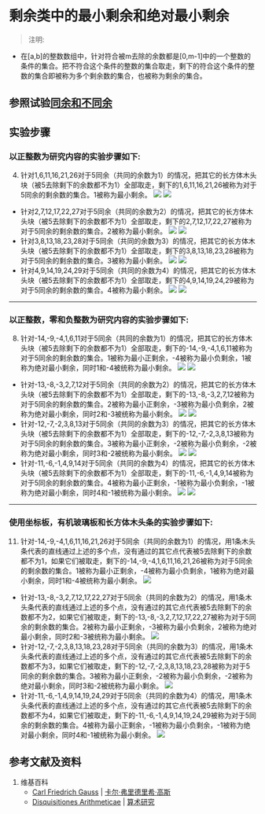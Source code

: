 # 剩余类中的最小剩余和绝对最小剩余

> 注明:
>  
- 在[a,b]的整数数组中，针对符合被m去除的余数都是[0,m-1]中的一个整数的条件的集合。把不符合这个条件的整数的集合取走，剩下的符合这个条件的整数的集合即被称为多个剩余数的集合，也被称为剩余的集合。

## 参照试验[同余和不同余](https://github.com/quanbinn/Learn-Mathematics-The-Physical-Experimental-Way/blob/master/chapters/数论/高斯的算术研究中典型的推演实验/基本概念/同余和不同余.md)

## 实验步骤

### 以正整数为研究内容的实验步骤如下:

4. 针对1,6,11,16,21,26对于5同余（共同的余数为1）的情况，把其它的长方体木头块（被5去除剩下的余数都不为1）全部取走，剩下的1,6,11,16,21,26被称为对于5同余的剩余数的集合。1被称为最小剩余。
![](/images/数论/高斯的算术研究中典型的推演实验/基本概念/剩余类中的最小剩余和绝对最小剩余/4a1_1.jpg)
![](/images/数论/高斯的算术研究中典型的推演实验/基本概念/剩余类中的最小剩余和绝对最小剩余/4a1_2.jpg)
- 针对2,7,12,17,22,27对于5同余（共同的余数为2）的情况，把其它的长方体木头块（被5去除剩下的余数都不为1）全部取走，剩下的2,7,12,17,22,27被称为对于5同余的剩余数的集合。2被称为最小剩余。
![](/images/数论/高斯的算术研究中典型的推演实验/基本概念/剩余类中的最小剩余和绝对最小剩余/4a2_1.jpg)
![](/images/数论/高斯的算术研究中典型的推演实验/基本概念/剩余类中的最小剩余和绝对最小剩余/4a2_2.jpg)
- 针对3,8,13,18,23,28对于5同余（共同的余数为3）的情况，把其它的长方体木头块（被5去除剩下的余数都不为1）全部取走，剩下的3,8,13,18,23,28被称为对于5同余的剩余数的集合。3被称为最小剩余。
![](/images/数论/高斯的算术研究中典型的推演实验/基本概念/剩余类中的最小剩余和绝对最小剩余/4a3_1.jpg)
![](/images/数论/高斯的算术研究中典型的推演实验/基本概念/剩余类中的最小剩余和绝对最小剩余/4a3_2.jpg)
- 针对4,9,14,19,24,29对于5同余（共同的余数为4）的情况，把其它的长方体木头块（被5去除剩下的余数都不为1）全部取走，剩下的4,9,14,19,24,29被称为对于5同余的剩余数的集合。4被称为最小剩余。
![](/images/数论/高斯的算术研究中典型的推演实验/基本概念/剩余类中的最小剩余和绝对最小剩余/4a4_1.jpg)
![](/images/数论/高斯的算术研究中典型的推演实验/基本概念/剩余类中的最小剩余和绝对最小剩余/4a4_2.jpg)

-------------------------------

### 以正整数，零和负整数为研究内容的实验步骤如下:

8. 针对-14,-9,-4,1,6,11对于5同余（共同的余数为1）的情况，把其它的长方体木头块（被5去除剩下的余数都不为1）全部取走，剩下的-14,-9,-4,1,6,11被称为对于5同余的剩余数的集合。1被称为最小正剩余，-4被称为最小负剩余，1被称为绝对最小剩余，同时1和-4被统称为最小剩余。
![](/images/数论/高斯的算术研究中典型的推演实验/基本概念/剩余类中的最小剩余和绝对最小剩余/8a1_1.jpg)
![](/images/数论/高斯的算术研究中典型的推演实验/基本概念/剩余类中的最小剩余和绝对最小剩余/8a1_2.jpg)
- 针对-13,-8,-3,2,7,12对于5同余（共同的余数为2）的情况，把其它的长方体木头块（被5去除剩下的余数都不为1）全部取走，剩下的-13,-8,-3,2,7,12被称为对于5同余的剩余数的集合。2被称为最小正剩余，-3被称为最小负剩余，2被称为绝对最小剩余，同时2和-3被统称为最小剩余。
![](/images/数论/高斯的算术研究中典型的推演实验/基本概念/剩余类中的最小剩余和绝对最小剩余/8a2_1.jpg)
![](/images/数论/高斯的算术研究中典型的推演实验/基本概念/剩余类中的最小剩余和绝对最小剩余/8a2_2.jpg)
- 针对-12,-7,-2,3,8,13对于5同余（共同的余数为3）的情况，把其它的长方体木头块（被5去除剩下的余数都不为1）全部取走，剩下的-12,-7,-2,3,8,13被称为对于5同余的剩余数的集合。3被称为最小正剩余，-2被称为最小负剩余，-2被称为绝对最小剩余，同时3和-2被统称为最小剩余。
![](/images/数论/高斯的算术研究中典型的推演实验/基本概念/剩余类中的最小剩余和绝对最小剩余/8a3_1.jpg)
![](/images/数论/高斯的算术研究中典型的推演实验/基本概念/剩余类中的最小剩余和绝对最小剩余/8a3_2.jpg)
- 针对-11,-6,-1,4,9,14对于5同余（共同的余数为4）的情况，把其它的长方体木头块（被5去除剩下的余数都不为1）全部取走，剩下的-11,-6,-1,4,9,14被称为对于5同余的剩余数的集合。4被称为最小正剩余，-1被称为最小负剩余，-1被称为绝对最小剩余，同时4和-1被统称为最小剩余。
![](/images/数论/高斯的算术研究中典型的推演实验/基本概念/剩余类中的最小剩余和绝对最小剩余/8a4_1.jpg)
![](/images/数论/高斯的算术研究中典型的推演实验/基本概念/剩余类中的最小剩余和绝对最小剩余/8a4_2.jpg)

--------------

### 使用坐标板，有机玻璃板和长方体木头条的实验步骤如下:

11. 针对-14,-9,-4,1,6,11,16,21,26对于5同余（共同的余数为1）的情况，用1条木头条代表的直线通过上述的多个点，没有通过的其它点代表被5去除剩下的余数都不为1，如果它们被取走，剩下的-14,-9,-4,1,6,11,16,21,26被称为对于5同余的剩余数的集合。1被称为最小正剩余，-4被称为最小负剩余，1被称为绝对最小剩余，同时1和-4被统称为最小剩余。
![](/images/数论/高斯的算术研究中典型的推演实验/基本概念/同余和不同余/11b1.jpg)
- 针对-13,-8,-3,2,7,12,17,22,27对于5同余（共同的余数为2）的情况，用1条木头条代表的直线通过上述的多个点，没有通过的其它点代表被5去除剩下的余数都不为2，如果它们被取走，剩下的-13,-8,-3,2,7,12,17,22,27被称为对于5同余的剩余数的集合。2被称为最小正剩余，-3被称为最小负剩余，2被称为绝对最小剩余，同时2和-3被统称为最小剩余。
![](/images/数论/高斯的算术研究中典型的推演实验/基本概念/同余和不同余/11b2.jpg)
- 针对-12,-7,-2,3,8,13,18,23,28对于5同余（共同的余数为3）的情况，用1条木头条代表的直线通过上述的多个点，没有通过的其它点代表被5去除剩下的余数都不为3，如果它们被取走，剩下的-12,-7,-2,3,8,13,18,23,28被称为对于5同余的剩余数的集合。3被称为最小正剩余，-2被称为最小负剩余，-2被称为绝对最小剩余，同时3和-2被统称为最小剩余。
![](/images/数论/高斯的算术研究中典型的推演实验/基本概念/同余和不同余/11b3.jpg)
- 针对-11,-6,-1,4,9,14,19,24,29对于5同余（共同的余数为4）的情况，用1条木头条代表的直线通过上述的多个点，没有通过的其它点代表被5去除剩下的余数都不为4，如果它们被取走，剩下的-11,-6,-1,4,9,14,19,24,29被称为对于5同余的剩余数的集合。4被称为最小正剩余，-1被称为最小负剩余，-1被称为绝对最小剩余，同时4和-1被统称为最小剩余。
![](/images/数论/高斯的算术研究中典型的推演实验/基本概念/同余和不同余/11b4.jpg)

## 参考文献及资料

1. 维基百科
	- [Carl Friedrich Gauss](https://en.wikipedia.org/wiki/Carl_Friedrich_Gauss) | [卡尔·弗里德里希·高斯](https://zh.wikipedia.org/wiki/%E5%8D%A1%E7%88%BE%C2%B7%E5%BC%97%E9%87%8C%E5%BE%B7%E9%87%8C%E5%B8%8C%C2%B7%E9%AB%98%E6%96%AF) 
	- [Disquisitiones Arithmeticae](https://en.wikipedia.org/wiki/Disquisitiones_Arithmeticae) | [算术研究](https://zh.wikipedia.org/wiki/算术研究) 



